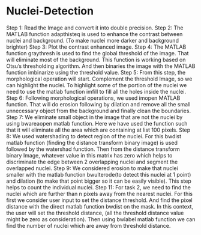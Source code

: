 # Nuclei-Detection

Step 1: Read the Image and convert it into double precision.
Step 2: The MATLAB function adapthisteq is used to enhance the contrast between nuclei and background. (To make nuclei more darker and background brighter)
Step 3: Plot the contrast enhanced image.
Step 4: The MATLAB function graythresh is used to find the global threshold of the image. That will eliminate most of the background. This function is working based on Otsu’s thresholding algorithm. And then binaries the image with the MATLAB function imbinarize using the threshold value.
Step 5: From this step, the morphological operation will start. Complement the threshold Image, so we can highlight the nuclei. To highlight some of the portion of the nuclei we need to use the matlab function imfill to fill all the holes inside the nuclei.
Step 6: Following morphological operations, we used imopen MATLAB function. That will do erosion following by dilation and remove all the small unnecessary object from the background and finally clean the boundaries.
Step 7: We eliminate small object in the image that are not the nuclei by using bwareaopen matlab function. Here we have used the function such that it will eliminate all the area which are containing at list 100 pixels.
Step 8: We used watershading to detect region of the nuclei. For this bwdist matlab function (finding the distance transform binary image) is used followed by the watershad function. Then from the distance transform binary Image, whatever value in this matrix has zero which helps to discriminate the edge between 2 overlapping nuclei and segment the overlapped nuclei.
Step 9: We considered erosion to make that nuclei smaller with the matlab function bwulterode(to detect this nuclei at 1 point) and dilation (to make that point bigger so it can be easily visible). This step helps to count the individual nuclei.
Step 11: For task 2, we need to find the nuclei which are further than n pixels away from the nearest nuclei. For this first we consider user input to set the distance threshold. And find the pixel distance with the direct matlab function bwdist on the mask. In this context, the user will set the threshold distance, (all the threshold distance value might be zero as consideration). Then using bwlabel matlab function we can find the number of nuclei which are away from threshold distance. 
